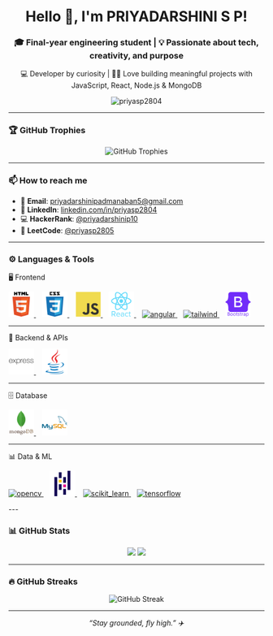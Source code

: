 <h1 align="center">Hello 👋, I'm PRIYADARSHINI S P!</h1>
<h3 align="center">🎓 Final-year engineering student | 💡 Passionate about tech, creativity, and purpose</h3>
<p align="center">💻 Developer by curiosity | 👩‍💻 Love building meaningful projects with JavaScript, React, Node.js & MongoDB</p>

<p align="center">
  <img src="https://komarev.com/ghpvc/?username=priyasp2804&label=Profile%20views&color=0e75b6&style=flat" alt="priyasp2804" />
</p>

---

### 🏆 GitHub Trophies

<p align="center">
  <img src="https://github-profile-trophy.vercel.app/?username=priyasp2804&theme=gruvbox&margin-w=15&margin-h=15" alt="GitHub Trophies" />
</p>

---

### 📫 How to reach me

- 📧 **Email**: priyadarshinipadmanaban5@gmail.com  
- 🔗 **LinkedIn**: [linkedin.com/in/priyasp2804](https://linkedin.com/in/priyasp2804)  
- 💻 **HackerRank**: [@priyadarshinip10](https://www.hackerrank.com/priyadarshinip10)  
- 🧠 **LeetCode**: [@priyasp2805](https://www.leetcode.com/priyasp2805)

---

### ⚙️ Languages & Tools

🖥️ Frontend
<p align="left"> <a href="https://www.w3.org/html/" target="_blank" rel="noreferrer"> <img src="https://raw.githubusercontent.com/devicons/devicon/master/icons/html5/html5-original-wordmark.svg" alt="html5" width="50" height="50"/> </a>&nbsp;&nbsp; <a href="https://www.w3schools.com/css/" target="_blank" rel="noreferrer"> <img src="https://raw.githubusercontent.com/devicons/devicon/master/icons/css3/css3-original-wordmark.svg" alt="css3" width="50" height="50"/> </a>&nbsp;&nbsp; <a href="https://developer.mozilla.org/en-US/docs/Web/JavaScript" target="_blank" rel="noreferrer"> <img src="https://raw.githubusercontent.com/devicons/devicon/master/icons/javascript/javascript-original.svg" alt="javascript" width="50" height="50"/> </a>&nbsp;&nbsp; <a href="https://reactjs.org/" target="_blank" rel="noreferrer"> <img src="https://raw.githubusercontent.com/devicons/devicon/master/icons/react/react-original-wordmark.svg" alt="react" width="50" height="50"/> </a>&nbsp;&nbsp; <a href="https://angular.io" target="_blank" rel="noreferrer"> <img src="https://angular.io/assets/images/logos/angular/angular.svg" alt="angular" width="50" height="50"/> </a>&nbsp;&nbsp; <a href="https://tailwindcss.com/" target="_blank" rel="noreferrer"> <img src="https://www.vectorlogo.zone/logos/tailwindcss/tailwindcss-icon.svg" alt="tailwind" width="50" height="50"/> </a>&nbsp;&nbsp; <a href="https://getbootstrap.com" target="_blank" rel="noreferrer"> <img src="https://raw.githubusercontent.com/devicons/devicon/master/icons/bootstrap/bootstrap-plain-wordmark.svg" alt="bootstrap" width="50" height="50"/> </a> </p>

---

🔧 Backend & APIs
<p align="left"> <a href="https://expressjs.com" target="_blank" rel="noreferrer"> <img src="https://raw.githubusercontent.com/devicons/devicon/master/icons/express/express-original-wordmark.svg" alt="express" width="50" height="50"/> </a>&nbsp;&nbsp; <a href="https://www.java.com" target="_blank" rel="noreferrer"> <img src="https://raw.githubusercontent.com/devicons/devicon/master/icons/java/java-original.svg" alt="java" width="50" height="50"/> </a> </p>

---

🗄️ Database
<p align="left"> <a href="https://www.mongodb.com/" target="_blank" rel="noreferrer"> <img src="https://raw.githubusercontent.com/devicons/devicon/master/icons/mongodb/mongodb-original-wordmark.svg" alt="mongodb" width="50" height="50"/> </a>&nbsp;&nbsp; <a href="https://www.mysql.com/" target="_blank" rel="noreferrer"> <img src="https://raw.githubusercontent.com/devicons/devicon/master/icons/mysql/mysql-original-wordmark.svg" alt="mysql" width="50" height="50"/> </a> </p>

---

📊 Data & ML
<p align="left"> <a href="https://opencv.org/" target="_blank" rel="noreferrer"> <img src="https://www.vectorlogo.zone/logos/opencv/opencv-icon.svg" alt="opencv" width="50" height="50"/> </a>&nbsp;&nbsp; <a href="https://pandas.pydata.org/" target="_blank" rel="noreferrer"> <img src="https://raw.githubusercontent.com/devicons/devicon/2ae2a900d2f041da66e950e4d48052658d850630/icons/pandas/pandas-original.svg" alt="pandas" width="50" height="50"/> </a>&nbsp;&nbsp; <a href="https://scikit-learn.org/" target="_blank" rel="noreferrer"> <img src="https://upload.wikimedia.org/wikipedia/commons/0/05/Scikit_learn_logo_small.svg" alt="scikit_learn" width="50" height="50"/> </a>&nbsp;&nbsp; <a href="https://www.tensorflow.org" target="_blank" rel="noreferrer"> <img src="https://www.vectorlogo.zone/logos/tensorflow/tensorflow-icon.svg" alt="tensorflow" width="50" height="50"/> </a> </p>
---

### 📊 GitHub Stats

<p align="center">
  <img src="https://github-readme-stats.vercel.app/api?username=priyasp2804&show_icons=true&theme=radical" width="48%" />
  <img src="https://github-readme-stats.vercel.app/api/top-langs/?username=priyasp2804&layout=compact&theme=radical" width="48%" />
</p>

---

### 🔥 GitHub Streaks

<p align="center">
  <img src="https://github-readme-streak-stats.herokuapp.com/?user=priyasp2804&theme=radical&hide_border=true" alt="GitHub Streak" />
</p>

---


<p align="center"><i>“Stay grounded, fly high.” ✈️</i></p>
